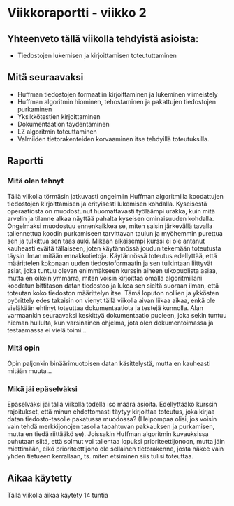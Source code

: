 # Viikkoraportti - viikko 2

## Yhteenveto tällä viikolla tehdyistä asioista:

- Tiedostojen lukemisen ja kirjoittamisen toteututtaminen

## Mitä seuraavaksi

- Huffman tiedostojen formaatiin kirjoittaminen ja lukeminen viimeistely
- Huffman algoritmin hiominen, tehostaminen ja pakattujen tiedostojen purkaminen
- Yksikkötestien kirjoittaminen
- Dokumentaation täydentäminen
- LZ algoritmin toteuttaminen
- Valmiiden tietorakenteiden korvaaminen itse tehdyillä toteutuksilla.

## Raportti

### Mitä olen tehnyt

Tällä viikolla törmäsin jatkuvasti ongelmiin Huffman algoritmilla koodattujen tiedostojen kirjoittamisen ja erityisesti lukemisen kohdalla. Kyseisestä operaatiosta on muodostunut huomattavasti työläämpi urakka, kuin mitä arvelin ja tilanne alkaa näyttää pahalta kyseisen ominaisuuden kohdalla. Ongelmaksi muodostuu ennenkaikkea se, miten saisin järkevällä tavalla tallennettua koodin purkamiseen tarvittavan taulun ja myöhemmin purettua sen ja tulkittua sen taas auki. Mikään aikaisempi kurssi ei ole antanut kauheasti eväitä tällaiseen, joten käytännössä joudun tekemään toteutusta täysin ilman mitään ennakkotietoja. Käytännössä toteutus edellyttää, että määrittelen kokonaan uuden tiedostoformaatin ja sen tulkintaan liittyvät asiat, joka tuntuu olevan enimmäkseen kurssin aiheen ulkopuolista asiaa, mutta en oikein ymmärrä, miten voisin kirjoittaa omalla algoritmillani koodatun bittitason datan tiedostoo ja lukea sen sieltä suoraan ilman, että toteutan koko tiedoston määrittelyn itse. Tämä loputon nollien ja ykkösten pyörittely edes takaisin on vienyt tällä viikolla aivan liikaa aikaa, enkä ole vieläkään ehtinyt toteuttaa dokumentaatiota ja testejä kunnolla. Alan varmaankin seuraavaksi keskittyä dokumentaatio puoleen, joka sekin tuntuu hieman hullulta, kun varsinainen ohjelma, jota olen dokumentoimassa ja testaamassa ei vielä toimi...

### Mitä opin

Opin paljonkin binäärimuotoisen datan käsittelystä, mutta en kauheasti mitään muuta...

### Mikä jäi epäselväksi

Epäselväksi jäi tällä viikolla todella iso määrä asioita. Edellyttääkö kurssin rajoitukset, että minun ehdottomasti täytyy kirjoittaa toteutus, joka kirjaa datan tiedosto-tasolle pakatussa muodossa? (Helpompaa olisi, jos voisin vain tehdä merkkijonojen tasolla tapahtuvan pakkauksen ja purkamisen, mutta en tiedä riittääkö se). Joissakin Huffman algoritmin kuvauksissa puhutaan siitä, että solmut voi tallentaa lopuksi prioriteettijonoon, mutta jäin miettimään, eikö prioriteettijono ole sellainen tietorakenne, josta näkee vain yhden tietueen kerrallaan, ts. miten etsiminen siis tulisi toteuttaa.


## Aikaa käytetty

Tällä viikolla aikaa käytety 14 tuntia
